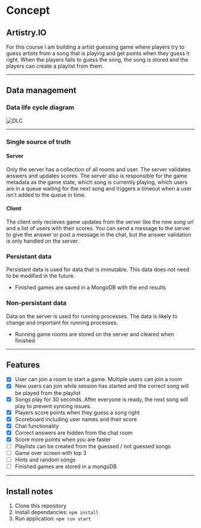 # Concept
## Artistry.IO
For this course I am building a artist guessing game where players try to guess artists from a song that is playing and get points when they guess it right. When the players fails to guess the song, the song is stored and the players can create a playlist from them.

------
## Data management
### Data life cycle diagram
![DLC](https://user-images.githubusercontent.com/33430653/79844466-fde52f80-83bb-11ea-948d-2f46a67b4cdf.png)

------

### Single source of truth
#### Server
Only the server has a collection of all rooms and user. The server validates answers and updates scores. The server also is responsible for the game metadata as the game state, which song is currently playing, which users are in a queue waiting for the next song and triggers a timeout when a user isn't added to the queue in time.

#### Client
The client only recieves game updates from the server like the new song url and a list of users with their scores. You can send a message to the server to give the answer or post a message in the chat, but the answer validation is only handled on the server.

### Persistant data
Persistant data is used for data that is immutable. This data does not need to be modified in the future.
- Finished games are saved in a MongoDB with the end results

### Non-persistant data
Data on the server is used for running processes. The data is likely to change and important for running processes.
- Running game rooms are stored on the server and cleared when finished

------

## Features
- [X] User can join a room to start a game. Multiple users can join a room
- [X] New users can join while session has started and the correct song will be played from the playlist
- [X] Songs play for 30 seconds. After everyone is ready, the next song will play to prevent syncing issues. 
- [X] Players score points when they guess a song right
- [X] Scoreboard including user names and their score
- [X] Chat functionality
- [X] Correct answers are hidden from the chat room
- [X] Score more points when you are faster
- [ ] Playlists can be created from the guessed / not guessed songs
- [ ] Game over screen with top 3
- [ ] Hints and random songs
- [ ] Finished games are stored in a mongoDB

------

## Install notes
1. Clone this repository
2. Install dependancies: `npm install`
3. Run application: `npm run start`
